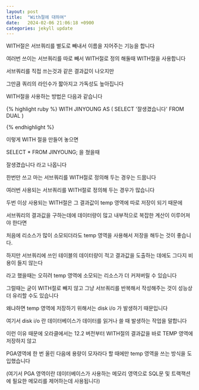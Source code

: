 ```yaml
---
layout: post
title:  "With절에 대하여"
date:   2024-02-06 21:06:18 +0900
categories: jekyll update
---
```

WITH절은 서브쿼리를 별도로 빼내서 이름을 지어주는 기능을 합니다

여러번 쓰이는 서브쿼리를 따로 빼서 WITH절로 정의 해둘때 WITH절을 사용합니다

서브쿼리를 직접 쓰는것과 같은 결과값이 나오지만

그만큼 쿼리의 라인수가 짧아지고 가독성도 높아집니다

WITH절을 사용하는 방법은 다음과 같습니다

{% highlight ruby %}
WITH JINYOUNG AS
(
   SELECT '잘생겼습니다' FROM DUAL
)

{% endhighlight %}

이렇게 WITH 절을 만들어 놓으면

SELECT * FROM JINYOUNG; 을 쳤을때

잘생겼습니다 라고 나옵니다

한번만 쓰고 마는 서브쿼리를 WITH절로 정의해 두는 경우는 드뭅니다

여러번 사용되는 서브쿼리를 WITH절로 정의해 두는 경우가 많습니다

두번 이상 사용되는 WITH절은 그 결과값이 temp  영역에 따로 저장이 되기 때문에

서브쿼리의 결과값을 구하는데에 데이터량이 많고 내부적으로 복잡한 계산이 이루어져야 한다면

처음에 리소스가 많이 소모되더라도 temp 영역을 사용해서 저장을 해두는 것이 좋습니다.

하지만 서브쿼리에 쓰인 테이블의 데이터량이 적고 결과값을 도출하는 데에도 그다지 비용이 들지 않는다

라고 했을때는 오히려 temp 영역에 소모되는 리소스가 더 커져버릴 수 있습니다

그럴때는 굳이 WITH절로 빼지 않고 그냥 서브쿼리를 반복해서 작성해주는 것이 성능상 더 유리할 수도 있습니다

왜냐하면 temp 영역에 저장하기 위해서는 disk i/o 가 발생하기 때문입니다

여기서 disk i/o 란 데이터베이스가 데이터를 읽거나 쓸 때 발생하는 작업을 말합니다

이런 이유 때문에 오라클에서는 12.2 버전부터 WITH절의 결과값을 바로 TEMP 영역에 저장하지 않고

PGA영역에 한 번 올린 다음에 용량이 모자라다 할 때에만 temp 영역을 쓰는 방식을 도입했습니다

(여기서 PGA 영역이란 데이터베이스가 사용하는 메모리 영역으로 SQL문 및 트랙잭션에 필요한 메모리를 제어하는데 사용됩니다)
